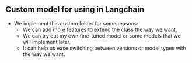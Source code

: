 ## Custom model for using in Langchain

- We implement this custom folder for some reasons:
  - We can add more features to extend the class the way we want.
  - We can try out my own fine-tuned model or some models that we will implement later.
  - It can help us ease switching between versions or model types with the way we want.
